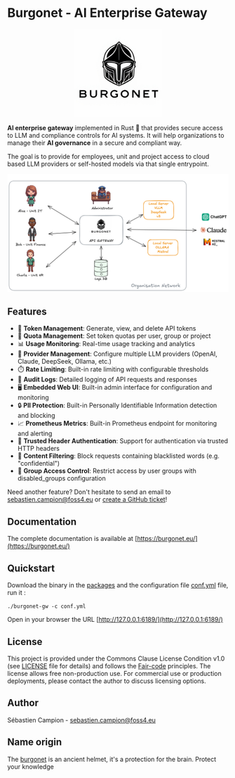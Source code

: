 # Burgonet - AI Enterprise Gateway

<p align="center">
  <img src="docs/images/logo.png?raw=true" style="width: 200px; height: auto;" />
</p>

**AI enterprise gateway** implemented in Rust 🦀 that provides secure access to LLM and compliance controls for AI systems.
It will help organizations to manage their **AI governance** in a secure and compliant way.

The goal is to provide for employees, unit and project access to
cloud based LLM providers or self-hosted models via that single entrypoint.

<p align="center">
  <img src="docs/images/overview.png?raw=true" />
</p>


## Features

- 🔑 **Token Management**: Generate, view, and delete API tokens
- 🎯 **Quota Management**: Set token quotas per user, group or project
- 📊 **Usage Monitoring**: Real-time usage tracking and analytics
- 🤖 **Provider Management**: Configure multiple LLM providers (OpenAI, Claude, DeepSeek, Ollama, etc.)
- ⏱️ **Rate Limiting**: Built-in rate limiting with configurable thresholds
- 📝 **Audit Logs**: Detailed logging of API requests and responses
- 🖥️ **Embedded Web UI**: Built-in admin interface for configuration and monitoring
- 🔒 **PII Protection**: Built-in Personally Identifiable Information detection and blocking
- 📈 **Prometheus Metrics**: Built-in Prometheus endpoint for monitoring and alerting
- 🔐 **Trusted Header Authentication**: Support for authentication via trusted HTTP headers
- 🚫 **Content Filtering**: Block requests containing blacklisted words (e.g. "confidential")
- 🚷 **Group Access Control**: Restrict access by user groups with disabled_groups configuration

Need another feature? Don't hesitate to send an email to <a href="mailto:sebastien.campion@foss4.eu">sebastien.campion@foss4.eu</a> or <a href="https://github.com/burgonet-eu/gateway/issues">create a GitHub ticket</a>!


## Documentation 

The complete documentation is available at [https://burgonet.eu/](https://burgonet.eu/)

## Quickstart 

Download the binary in the [packages](https://github.com/burgonet-eu/gateway/releases/) and the configuration file [conf.yml](conf.yml) file,  run it : 

    ./burgonet-gw -c conf.yml 


Open in your browser the URL [http://127.0.0.1:6189/](http://127.0.0.1:6189/)


## License

This project is provided under the Commons Clause License Condition v1.0 (see [LICENSE](LICENSE) file for details) and follows the [Fair-code](https://faircode.io) principles.
The license allows free non-production use. For commercial use or production deployments, please contact the author to discuss licensing options.

## Author  

Sébastien Campion - sebastien.campion@foss4.eu


## Name origin 

The [burgonet](https://en.wikipedia.org/wiki/Burgonet) is an ancient helmet, it's a protection for the brain.
Protect your knowledge 
